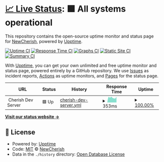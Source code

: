 # [📈 Live Status](https://demo.upptime.js.org): <!--live status--> **🟩 All systems operational**

This repository contains the open-source uptime monitor and status page for [NewCherish](https://demo.upptime.js.org), powered by [Upptime](https://github.com/upptime/upptime).

[![Uptime CI](https://github.com/NewCherish/Cherish-Server-Monitor/workflows/Uptime%20CI/badge.svg)](https://github.com/NewCherish/Cherish-Server-Monitor/actions?query=workflow%3A%22Uptime+CI%22)
[![Response Time CI](https://github.com/NewCherish/Cherish-Server-Monitor/workflows/Response%20Time%20CI/badge.svg)](https://github.com/NewCherish/Cherish-Server-Monitor/actions?query=workflow%3A%22Response+Time+CI%22)
[![Graphs CI](https://github.com/NewCherish/Cherish-Server-Monitor/workflows/Graphs%20CI/badge.svg)](https://github.com/NewCherish/Cherish-Server-Monitor/actions?query=workflow%3A%22Graphs+CI%22)
[![Static Site CI](https://github.com/NewCherish/Cherish-Server-Monitor/workflows/Static%20Site%20CI/badge.svg)](https://github.com/NewCherish/Cherish-Server-Monitor/actions?query=workflow%3A%22Static+Site+CI%22)
[![Summary CI](https://github.com/NewCherish/Cherish-Server-Monitor/workflows/Summary%20CI/badge.svg)](https://github.com/NewCherish/Cherish-Server-Monitor/actions?query=workflow%3A%22Summary+CI%22)

With [Upptime](https://upptime.js.org), you can get your own unlimited and free uptime monitor and status page, powered entirely by a GitHub repository. We use [Issues](https://github.com/NewCherish/Cherish-Server-Monitor/issues) as incident reports, [Actions](https://github.com/NewCherish/Cherish-Server-Monitor/actions) as uptime monitors, and [Pages](https://demo.upptime.js.org) for the status page.

<!--start: status pages-->
<!-- This summary is generated by Upptime (https://github.com/upptime/upptime) -->
<!-- Do not edit this manually, your changes will be overwritten -->
<!-- prettier-ignore -->
| URL | Status | History | Response Time | Uptime |
| --- | ------ | ------- | ------------- | ------ |
| <img alt="" src="https://icons.duckduckgo.com/ip3/null.ico" height="13"> Cherish Dev Server | 🟩 Up | [cherish-dev-server.yml](https://github.com/NewCherish/Cherish-Server-Monitor/commits/HEAD/history/cherish-dev-server.yml) | <details><summary><img alt="Response time graph" src="./graphs/cherish-dev-server/response-time-week.png" height="20"> 353ms</summary><br><a href="https://demo.upptime.js.org/history/cherish-dev-server"><img alt="Response time 369" src="https://img.shields.io/endpoint?url=https%3A%2F%2Fraw.githubusercontent.com%2FNewCherish%2FCherish-Server-Monitor%2FHEAD%2Fapi%2Fcherish-dev-server%2Fresponse-time.json"></a><br><a href="https://demo.upptime.js.org/history/cherish-dev-server"><img alt="24-hour response time 379" src="https://img.shields.io/endpoint?url=https%3A%2F%2Fraw.githubusercontent.com%2FNewCherish%2FCherish-Server-Monitor%2FHEAD%2Fapi%2Fcherish-dev-server%2Fresponse-time-day.json"></a><br><a href="https://demo.upptime.js.org/history/cherish-dev-server"><img alt="7-day response time 353" src="https://img.shields.io/endpoint?url=https%3A%2F%2Fraw.githubusercontent.com%2FNewCherish%2FCherish-Server-Monitor%2FHEAD%2Fapi%2Fcherish-dev-server%2Fresponse-time-week.json"></a><br><a href="https://demo.upptime.js.org/history/cherish-dev-server"><img alt="30-day response time 358" src="https://img.shields.io/endpoint?url=https%3A%2F%2Fraw.githubusercontent.com%2FNewCherish%2FCherish-Server-Monitor%2FHEAD%2Fapi%2Fcherish-dev-server%2Fresponse-time-month.json"></a><br><a href="https://demo.upptime.js.org/history/cherish-dev-server"><img alt="1-year response time 369" src="https://img.shields.io/endpoint?url=https%3A%2F%2Fraw.githubusercontent.com%2FNewCherish%2FCherish-Server-Monitor%2FHEAD%2Fapi%2Fcherish-dev-server%2Fresponse-time-year.json"></a></details> | <details><summary><a href="https://demo.upptime.js.org/history/cherish-dev-server">100.00%</a></summary><a href="https://demo.upptime.js.org/history/cherish-dev-server"><img alt="All-time uptime 100.00%" src="https://img.shields.io/endpoint?url=https%3A%2F%2Fraw.githubusercontent.com%2FNewCherish%2FCherish-Server-Monitor%2FHEAD%2Fapi%2Fcherish-dev-server%2Fuptime.json"></a><br><a href="https://demo.upptime.js.org/history/cherish-dev-server"><img alt="24-hour uptime 100.00%" src="https://img.shields.io/endpoint?url=https%3A%2F%2Fraw.githubusercontent.com%2FNewCherish%2FCherish-Server-Monitor%2FHEAD%2Fapi%2Fcherish-dev-server%2Fuptime-day.json"></a><br><a href="https://demo.upptime.js.org/history/cherish-dev-server"><img alt="7-day uptime 100.00%" src="https://img.shields.io/endpoint?url=https%3A%2F%2Fraw.githubusercontent.com%2FNewCherish%2FCherish-Server-Monitor%2FHEAD%2Fapi%2Fcherish-dev-server%2Fuptime-week.json"></a><br><a href="https://demo.upptime.js.org/history/cherish-dev-server"><img alt="30-day uptime 100.00%" src="https://img.shields.io/endpoint?url=https%3A%2F%2Fraw.githubusercontent.com%2FNewCherish%2FCherish-Server-Monitor%2FHEAD%2Fapi%2Fcherish-dev-server%2Fuptime-month.json"></a><br><a href="https://demo.upptime.js.org/history/cherish-dev-server"><img alt="1-year uptime 100.00%" src="https://img.shields.io/endpoint?url=https%3A%2F%2Fraw.githubusercontent.com%2FNewCherish%2FCherish-Server-Monitor%2FHEAD%2Fapi%2Fcherish-dev-server%2Fuptime-year.json"></a></details>

<!--end: status pages-->

[**Visit our status website →**](https://demo.upptime.js.org)

## 📄 License

- Powered by: [Upptime](https://github.com/upptime/upptime)
- Code: [MIT](./LICENSE) © [NewCherish](https://demo.upptime.js.org)
- Data in the `./history` directory: [Open Database License](https://opendatacommons.org/licenses/odbl/1-0/)
